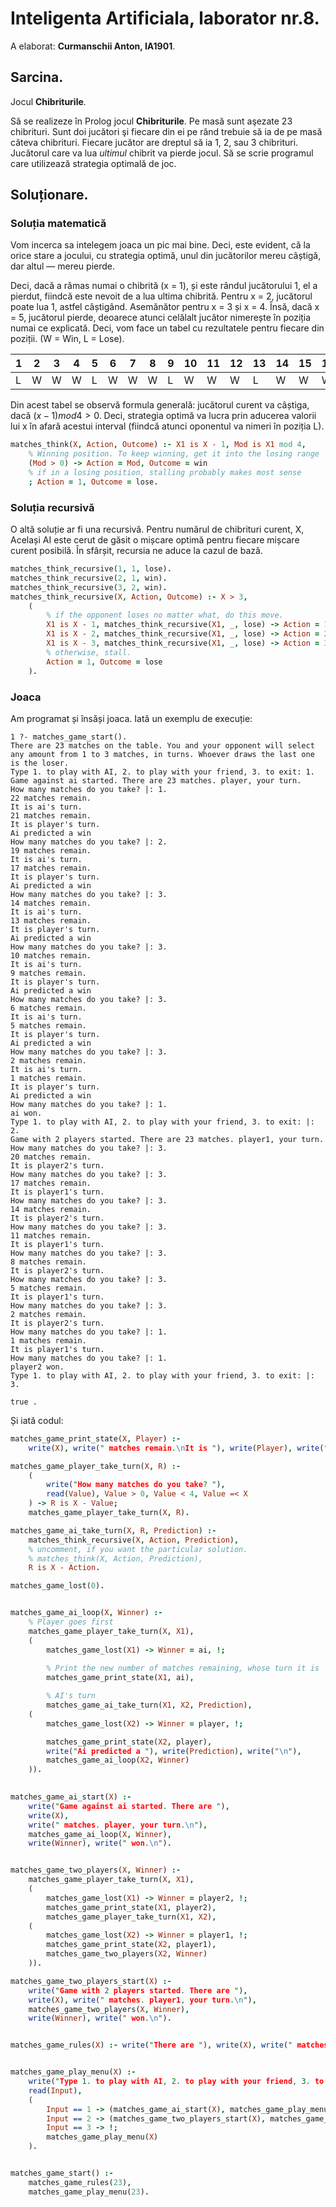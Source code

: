 # Inteligenta Artificiala, laborator nr.8.

A elaborat: **Curmanschii Anton, IA1901**.

## Sarcina.

Jocul **Chibriturile**.

Să se realizeze în Prolog jocul **Chibriturile**. Pe masă sunt aşezate 23 chibrituri. Sunt doi jucători şi fiecare din ei pe rând trebuie să ia de pe masă câteva chibrituri. Fiecare jucător are dreptul să ia 1, 2, sau 3 chibrituri. Jucătorul care va lua *ultimul* chibrit va pierde jocul. Să se scrie programul care utilizează strategia optimală de joc.

## Soluționare.

### Soluția matematică

Vom incerca sa intelegem joaca un pic mai bine. Deci, este evident, că la orice stare a jocului, cu strategia optimă, unul din jucătorilor mereu câștigă, dar altul — mereu pierde.

Deci, dacă a rămas numai o chibrită (x = 1), și este rândul jucătorului 1, el a pierdut, fiindcă este nevoit de a lua ultima chibrită. Pentru x = 2, jucătorul poate lua 1, astfel câștigând. Asemănător pentru x = 3 și x = 4. Însă, dacă x = 5, jucătorul pierde, deoarece atunci celălalt jucător nimerește în poziția numai ce explicată. Deci, vom face un tabel cu rezultatele pentru fiecare din poziții. (W = Win, L = Lose).

|1|2|3|4|5|6|7|8|9|10|11|12|13|14|15|16|17|18|19|20|21|22|23|
|-|-|-|-|-|-|-|-|-|--|--|--|--|--|--|--|--|--|--|--|--|--|--|
|L|W|W|W|L|W|W|W|L| W| W| W| L| W| W| W| L| W| W| W| L| W| W|

Din acest tabel se observă formula generală: jucătorul curent va câștiga, dacă $(x - 1) mod 4 > 0$. Deci, strategia optimă va lucra prin aducerea valorii lui x în afară acestui interval (fiindcă atunci oponentul va nimeri în poziția L).

```prolog
matches_think(X, Action, Outcome) :- X1 is X - 1, Mod is X1 mod 4,
    % Winning position. To keep winning, get it into the losing range
    (Mod > 0) -> Action = Mod, Outcome = win
    % if in a losing position, stalling probably makes most sense
    ; Action = 1, Outcome = lose.
```

### Soluția recursivă

O altă soluție ar fi una recursivă. Pentru numărul de chibrituri curent, X, Același AI este cerut de găsit o mișcare optimă pentru fiecare mișcare curent posibilă. În sfârșit, recursia ne aduce la cazul de bază.

```prolog
matches_think_recursive(1, 1, lose). 
matches_think_recursive(2, 1, win). 
matches_think_recursive(3, 2, win). 
matches_think_recursive(X, Action, Outcome) :- X > 3,
    (
        % if the opponent loses no matter what, do this move.
        X1 is X - 1, matches_think_recursive(X1, _, lose) -> Action = 1, Outcome = win;
        X1 is X - 2, matches_think_recursive(X1, _, lose) -> Action = 2, Outcome = win;
        X1 is X - 3, matches_think_recursive(X1, _, lose) -> Action = 3, Outcome = win;
        % otherwise, stall.
        Action = 1, Outcome = lose
    ).
```

### Joaca

Am programat și însăși joaca. Iată un exemplu de execuție:

```
1 ?- matches_game_start().
There are 23 matches on the table. You and your opponent will select any amount from 1 to 3 matches, in turns. Whoever draws the last one is the loser.
Type 1. to play with AI, 2. to play with your friend, 3. to exit: 1.
Game against ai started. There are 23 matches. player, your turn.
How many matches do you take? |: 1.
22 matches remain.
It is ai's turn.
21 matches remain.
It is player's turn.
Ai predicted a win
How many matches do you take? |: 2.
19 matches remain.
It is ai's turn.
17 matches remain.
It is player's turn.
Ai predicted a win
How many matches do you take? |: 3.
14 matches remain.
It is ai's turn.
13 matches remain.
It is player's turn.
Ai predicted a win
How many matches do you take? |: 3.
10 matches remain.
It is ai's turn.
9 matches remain.
It is player's turn.
Ai predicted a win
How many matches do you take? |: 3.
6 matches remain.
It is ai's turn.
5 matches remain.
It is player's turn.
Ai predicted a win
How many matches do you take? |: 3.
2 matches remain.
It is ai's turn.
1 matches remain.
It is player's turn.
Ai predicted a win
How many matches do you take? |: 1.
ai won.
Type 1. to play with AI, 2. to play with your friend, 3. to exit: |: 2.
Game with 2 players started. There are 23 matches. player1, your turn.
How many matches do you take? |: 3.
20 matches remain.
It is player2's turn.
How many matches do you take? |: 3.
17 matches remain.
It is player1's turn.
How many matches do you take? |: 3.
14 matches remain.
It is player2's turn.
How many matches do you take? |: 3.
11 matches remain.
It is player1's turn.
How many matches do you take? |: 3.
8 matches remain.
It is player2's turn.
How many matches do you take? |: 3.
5 matches remain.
It is player1's turn.
How many matches do you take? |: 3.
2 matches remain.
It is player2's turn.
How many matches do you take? |: 1.
1 matches remain.
It is player1's turn.
How many matches do you take? |: 1.
player2 won.
Type 1. to play with AI, 2. to play with your friend, 3. to exit: |: 3.

true .
```

Și iată codul:
```prolog
matches_game_print_state(X, Player) :-
    write(X), write(" matches remain.\nIt is "), write(Player), write("\'s turn.\n").

matches_game_player_take_turn(X, R) :- 
    (
        write("How many matches do you take? "), 
        read(Value), Value > 0, Value < 4, Value =< X 
    ) -> R is X - Value;
    matches_game_player_take_turn(X, R).

matches_game_ai_take_turn(X, R, Prediction) :-
    matches_think_recursive(X, Action, Prediction),
    % uncomment, if you want the particular solution.
    % matches_think(X, Action, Prediction),
    R is X - Action.

matches_game_lost(0).


matches_game_ai_loop(X, Winner) :- 
    % Player goes first
    matches_game_player_take_turn(X, X1),
    (
        matches_game_lost(X1) -> Winner = ai, !;
    
        % Print the new number of matches remaining, whose turn it is
        matches_game_print_state(X1, ai), 

        % AI's turn
        matches_game_ai_take_turn(X1, X2, Prediction),
    (
        matches_game_lost(X2) -> Winner = player, !;

        matches_game_print_state(X2, player), 
        write("Ai predicted a "), write(Prediction), write("\n"),
        matches_game_ai_loop(X2, Winner)
    )).
    

matches_game_ai_start(X) :-
    write("Game against ai started. There are "), 
    write(X),
    write(" matches. player, your turn.\n"),
    matches_game_ai_loop(X, Winner),
    write(Winner), write(" won.\n").


matches_game_two_players(X, Winner) :- 
    matches_game_player_take_turn(X, X1),
    ( 
        matches_game_lost(X1) -> Winner = player2, !;
        matches_game_print_state(X1, player2), 
        matches_game_player_take_turn(X1, X2),
    (
        matches_game_lost(X2) -> Winner = player1, !;
        matches_game_print_state(X2, player1), 
        matches_game_two_players(X2, Winner)
    )).

matches_game_two_players_start(X) :-
    write("Game with 2 players started. There are "), 
    write(X), write(" matches. player1, your turn.\n"),
    matches_game_two_players(X, Winner),
    write(Winner), write(" won.\n").


matches_game_rules(X) :- write("There are "), write(X), write(" matches on the table. You and your opponent will select any amount from 1 to 3 matches, in turns. Whoever draws the last one is the loser.\n").


matches_game_play_menu(X) :- 
    write("Type 1. to play with AI, 2. to play with your friend, 3. to exit: "), 
    read(Input), 
    (
        Input == 1 -> (matches_game_ai_start(X), matches_game_play_menu(X));
        Input == 2 -> (matches_game_two_players_start(X), matches_game_play_menu(X));
        Input == 3 -> !;
        matches_game_play_menu(X)
    ).


matches_game_start() :-
    matches_game_rules(23),
    matches_game_play_menu(23).
```